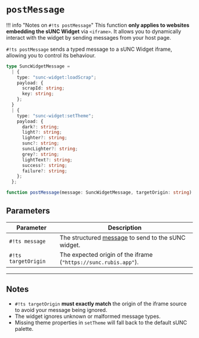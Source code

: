 # `postMessage`

!!! info "Notes on `#!ts postMessage`"
    This function **only applies to websites embedding the sUNC Widget** via `<iframe>`. It allows you to dynamically interact with the widget by sending messages from your host page.

`#!ts postMessage` sends a typed message to a sUNC Widget iframe, allowing you to control its behaviour.

```ts
type SuncWidgetMessage =
  | {
    type: "sunc-widget:loadScrap";
    payload: {
      scrapId: string;
      key: string;
    };
  }
  | {
    type: "sunc-widget:setTheme";
    payload: {
      dark?: string;
      light?: string;
      lighter?: string;
      sunc?: string;
      suncLighter?: string;
      grey?: string;
      lightText?: string;
      success?: string;
      failure?: string;
    };
  };

function postMessage(message: SuncWidgetMessage, targetOrigin: string): void;
```

## Parameters

| Parameter           | Description                                                                    |
| ------------------- | ------------------------------------------------------------------------------ |
| `#!ts message`      | The structured [message](./MessageType.md) to send to the sUNC widget. |
| `#!ts targetOrigin` | The expected origin of the iframe (`"https://sunc.rubis.app"`). |

---

## Notes

- `#!ts targetOrigin` **must exactly match** the origin of the iframe source to avoid your message being ignored.
- The widget ignores unknown or malformed message types.
- Missing theme properties in `setTheme` will fall back to the default sUNC palette.
